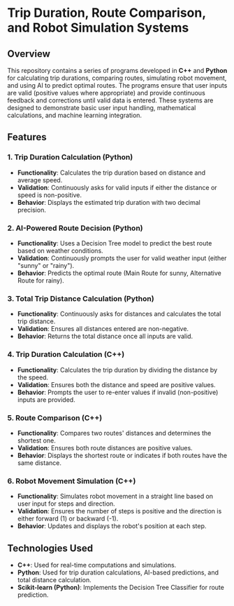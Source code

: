 # Trip Duration, Route Comparison, and Robot Simulation Systems

## Overview
This repository contains a series of programs developed in **C++** and **Python** for calculating trip durations, comparing routes, simulating robot movement, and using AI to predict optimal routes. The programs ensure that user inputs are valid (positive values where appropriate) and provide continuous feedback and corrections until valid data is entered. These systems are designed to demonstrate basic user input handling, mathematical calculations, and machine learning integration.

## Features

### 1. Trip Duration Calculation (Python)
   - **Functionality**: Calculates the trip duration based on distance and average speed.
   - **Validation**: Continuously asks for valid inputs if either the distance or speed is non-positive.
   - **Behavior**: Displays the estimated trip duration with two decimal precision.

### 2. AI-Powered Route Decision (Python)
   - **Functionality**: Uses a Decision Tree model to predict the best route based on weather conditions.
   - **Validation**: Continuously prompts the user for valid weather input (either "sunny" or "rainy").
   - **Behavior**: Predicts the optimal route (Main Route for sunny, Alternative Route for rainy).

### 3. Total Trip Distance Calculation (Python)
   - **Functionality**: Continuously asks for distances and calculates the total trip distance.
   - **Validation**: Ensures all distances entered are non-negative.
   - **Behavior**: Returns the total distance once all inputs are valid.

### 4. Trip Duration Calculation (C++)
   - **Functionality**: Calculates the trip duration by dividing the distance by the speed.
   - **Validation**: Ensures both the distance and speed are positive values.
   - **Behavior**: Prompts the user to re-enter values if invalid (non-positive) inputs are provided.

### 5. Route Comparison (C++)
   - **Functionality**: Compares two routes' distances and determines the shortest one.
   - **Validation**: Ensures both route distances are positive values.
   - **Behavior**: Displays the shortest route or indicates if both routes have the same distance.

### 6. Robot Movement Simulation (C++)
   - **Functionality**: Simulates robot movement in a straight line based on user input for steps and direction.
   - **Validation**: Ensures the number of steps is positive and the direction is either forward (1) or backward (-1).
   - **Behavior**: Updates and displays the robot's position at each step.

## Technologies Used
- **C++**: Used for real-time computations and simulations.
- **Python**: Used for trip duration calculations, AI-based predictions, and total distance calculation.
- **Scikit-learn (Python)**: Implements the Decision Tree Classifier for route prediction.

